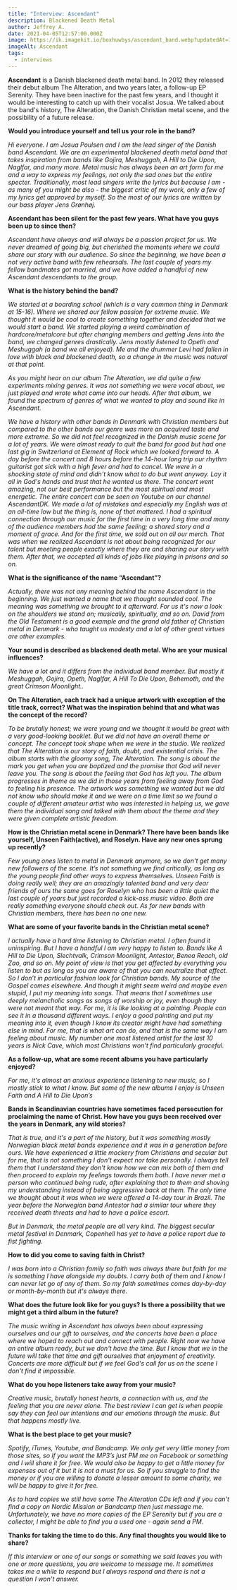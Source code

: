 ```yaml
---
title: "Interview: Ascendant"
description: Blackened Death Metal
author: Jeffrey A.
date: 2021-04-05T12:57:00.000Z
image: https://ik.imagekit.io/boxhuwbys/ascendant_band.webp?updatedAt=1729052254063
imageAlt: Ascendant
tags:
  - interviews
---
```

**Ascendant** is a Danish blackened death metal band. In 2012 they released their debut album The Alteration, and two years later, a follow-up EP Serenity. They have been inactive for the past few years, and I thought it would be interesting to catch up with their vocalist Josua. We talked about the band's history, The Alteration, the Danish Christian metal scene, and the possibility of a future release.

**Would you introduce yourself and tell us your role in the band?**

*Hi everyone. I am Josua Poulsen and I am the lead singer of the Danish band Ascendant. We are an experimental blackened death metal band that takes inspiration from bands like Gojira, Meshuggah, A Hill to Die Upon, Naglfar, and many more. Metal music has always been an art form for me and a way to express my feelings, not only the sad ones but the entire specter. Traditionally, most lead singers write the lyrics but because I am - as many of you might be also - the biggest critic of my work, only a few of my lyrics get approved by myself. So the most of our lyrics are written by our bass player Jens Grønhøj.*

**Ascendant has been silent for the past few years. What have you guys been up to since then?**

*Ascendant have always and will always be a passion project for us. We never dreamed of going big, but cherished the moments where we could share our story with our audience. So since the beginning, we have been a not very active band with few rehearsals. The last couple of years my fellow bandmates got married, and we have added a handful of new Ascendant descendants to the group.*

**What is the history behind the band?**

*We started at a boarding school (which is a very common thing in Denmark at 15-16). Where we shared our fellow passion for extreme music. We thought it would be cool to create something together and decided that we would start a band. We started playing a weird combination of hardcore/metalcore but after changing members and getting Jens into the band, we changed genres drastically. Jens mostly listened to Opeth and Meshuggah (a band we all enjoyed). Me and the drummer Levi had fallen in love with black and blackened death, so a change in the music was natural at that point.*

*As you might hear on our album The Alteration, we did quite a few experiments mixing genres. It was not something we were vocal about, we just played and wrote what came into our heads. After that album, we found the spectrum of genres of what we wanted to play and sound like in Ascendant.*

*We have a history with other bands in Denmark with Christian members but compared to the other bands our genre was more an acquired taste and more extreme. So we did not feel recognized in the Danish music scene for a lot of years. We were almost ready to quit the band for good but had one last gig in Switzerland at Element of Rock which we looked forward to. A day before the concert and 8 hours before the 14-hour long trip our rhythm guitarist got sick with a high fever and had to cancel. We were in a shocking state of mind and didn't know what to do but went anyway. Lay it all in God's hands and trust that he wanted us there. The concert went amazing, not our best performance but the most spiritual and most energetic. The entire concert can be seen on Youtube on our channel AscendantDK. We made a lot of mistakes and especially my English was at an all-time low but the thing is, none of that mattered. I had a spiritual connection through our music for the first time in a very long time and many of the audience members had the same feeling; a shared story and a moment of grace. And for the first time, we sold out on all our merch. That was when we realized Ascendant is not about being recognized for our talent but meeting people exactly where they are and sharing our story with them. After that, we accepted all kinds of jobs like playing in prisons and so on.*

**What is the significance of the name “Ascendant”?**

*Actually, there was not any meaning behind the name Ascendant in the beginning. We just wanted a name that we thought sounded cool. The meaning was something we brought to it afterward. For us it's now a look on the shoulders we stand on; musically, spiritually, and so on. David from the Old Testament is a good example and the grand old father of Christian metal in Denmark - who taught us modesty and a lot of other great virtues are other examples.*

**Your sound is described as blackened death metal. Who are your musical influences?**

*We have a lot and it differs from the individual band member. But mostly it Meshuggah, Gojira, Opeth, Naglfar, A Hill To Die Upon, Behemoth, and the great Crimson Moonlight..*

**On The Alteration, each track had a unique artwork with exception of the title track, correct? What was the inspiration behind that and what was the concept of the record?**

*To be brutally honest; we were young and we thought it would be great with a very good-looking booklet. But we did not have an overall theme or concept. The concept took shape when we were in the studio. We realized that The Alteration is our story of faith, doubt, and existential crisis. The album starts with the gloomy song, The Alteration. The song is about the mark you get when you are baptized and the promise that God will never leave you. The song is about the feeling that God has left you. The album progresses in theme as we did in those years from feeling away from God to feeling his presence. The artwork was something we wanted but we did not know who should make it and we were on a time limit so we found a couple of different amateur artist who was interested in helping us, we gave them the individual song and talked with them about the theme and they were given complete artistic freedom.*

**How is the Christian metal scene in Denmark? There have been bands like yourself, Unseen Faith(active), and Roselyn. Have any new ones sprung up recently?**

*Few young ones listen to metal in Denmark anymore, so we don't get many new followers of the scene. It’s not something we find critically, as long as the young people find other ways to express themselves. Unseen Faith is doing really well; they are an amazingly talented band and very dear friends of ours the same goes for Roselyn who has been a little quiet the last couple of years but just recorded a kick-ass music video. Both are really something everyone should check out. As for new bands with Christian members, there has been no one new.*

**What are some of your favorite bands in the Christian metal scene?**

*I actually have a hard time listening to Christian metal. I often found it uninspiring. But I have a handful I am very happy to listen to. Bands like A Hill to Die Upon, Slechtvalk, Crimson Moonlight, Antestor, Benea Reach, old Zao, and so on. My point of view is that you get affected by everything you listen to but as long as you are aware of that you can neutralize that effect. So I don’t in particular fashion look for Christian bands. My source of the Gospel comes elsewhere. And though it might seem weird and maybe even stupid, I put my meaning into songs. That means that I sometimes use deeply melancholic songs as songs of worship or joy, even though they were not meant that way. For me, it is like looking at a painting. People can see it in a thousand different ways. I enjoy a good painting and put my meaning into it, even though I know its creator might have had something else in mind. For me, that is what art can do, and that is the same way I am feeling about music. My number one most listened artist for the last 10 years is Nick Cave, which most Christians won't find particularly graceful.*

**As a follow-up, what are some recent albums you have particularly enjoyed?**

*For me, it's almost an anxious experience listening to new music, so I mostly stick to what I know. But some of the new albums I enjoy is Unseen Faith and A Hill to Die Upon’s*

**Bands in Scandinavian countries have sometimes faced persecution for proclaiming the name of Christ. How have you guys been received over the years in Denmark, any wild stories?**

*That is true, and it's a part of the history, but it was something mostly Norwegian black metal bands experience and it was in a generation before ours. We have experienced a little mockery from Christians and secular but for me, that is not something I don't expect nor take personally. I always tell them that I understand they don't know how we can mix both of them and then proceed to explain my feelings towards them both. I have never met a person who continued being rude, after explaining that to them and shoving my understanding instead of being aggressive back at them. The only time we thought about it was when we were offered a 14-day tour in Brazil. The year before the Norwegian band Antestor had a similar tour where they received death threats and had to have a police escort.*

*But in Denmark, the metal people are all very kind. The biggest secular metal festival in Denmark, Copenhell has yet to have a police report due to fist fighting.*

**How to did you come to saving faith in Christ?**

*I was born into a Christian family so faith was always there but faith for me is something I have alongside my doubts. I carry both of them and I know I can never let go of any of them. So my faith sometimes comes day-by-day or month-by-month but it's always there.*

**What does the future look like for you guys? Is there a possibility that we might get a third album in the future?**

*The music writing in Ascendant has always been about expressing ourselves and our gift to ourselves, and the concerts have been a place where we hoped to reach out and connect with people. Right now we have an entire album ready, but we don't have the time. But I know that we in the future will take that time and gift ourselves that enjoyment of creativity. Concerts are more difficult but if we feel God's call for us on the scene I don't find it impossible.*

**What do you hope listeners take away from your music?**

*Creative music, brutally honest hearts, a connection with us, and the feeling that you are never alone. The best review I can get is when people say they can feel our intentions and our emotions through the music. But that happens mostly live.*

**What is the best place to get your music?**

*Spotify, iTunes, Youtube, and Bandcamp. We only get very little money from those sites, so if you want the MP3’s just PM me on Facebook or something and I will share it for free. We would also be happy to get a little money for expenses out of it but it is not a must for us. So if you struggle to find the money or if you are willing to donate a lesser amount to some charity, we will be happy to give it for free.*

*As to hard copies we still have some The Alteration CDs left and if you can't find a copy on Nordic Mission or Bandcamp then just message me. Unfortunately, we have no more copies of the EP Serenity but if you are a collector, I might be able to find you a used one - again send a PM.*

**Thanks for taking the time to do this. Any final thoughts you would like to share?**

*If this interview or one of our songs or something we said leaves you with one or more questions, you are welcome to message me. It sometimes takes me a while to respond but I always respond and there is not a question I won’t answer.*
